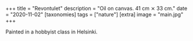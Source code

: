 +++
title = "Revontulet"
description = "Oil on canvas. 41 cm ⨯ 33 cm."
date = "2020-11-02"
[taxonomies]
tags = ["nature"]
[extra]
image = "main.jpg"
+++

Painted in a hobbyist class in Helsinki.
